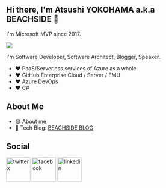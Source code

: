 ## Hi there, I'm Atsushi YOKOHAMA a.k.a BEACHSIDE 👋

I'm Microsoft MVP since 2017.

<a href= "https://mvp.microsoft.com/ja-jp/PublicProfile/5002691?fullName=Atsushi%20Yokohama" target="_blank" rel="noopener noreferrer"><img src="https://beachside.dev/images/MVP_Logo_Horizontal_Secondary_Blue288_CMYK_72ppi.png" /></a>

I'm Software Developer, Software Architect, Blogger, Speaker.

- :heart: PaaS/Serverless services of Azure as a whole
- :heart: GitHub Enterprise Cloud / Server / EMU
- :heart: Azure DevOps
- :heart: C#


## About Me

- 😄 [About me](https://beachside.dev/)
- :memo: Tech Blog: [BEACHSIDE BLOG](https://blog.beachside.dev)

## Social

<a href= "https://twitter.com/BEACH_SIDE" target="_blank" rel="noopener noreferrer"><img width="64" height="64" src="https://img.icons8.com/nolan/64/twitterx.png" alt="twitterx"/></a>
<a href= "https://www.facebook.com/atsushi.yokohama" target="_blank" rel="noopener noreferrer"><img width="64" height="64" src="https://img.icons8.com/nolan/64/facebook.png" alt="facebook"/></a>
<a href= "https://www.linkedin.com/in/atsushi-yokohama/" target="_blank" rel="noopener noreferrer"><img width="64" height="64" src="https://img.icons8.com/nolan/64/linkedin.png" alt="linkedin"/></a>




<!--
**beachside-project/beachside-project** is a ✨ _special_ ✨ repository because its `README.md` (this file) appears on your GitHub profile.

Here are some ideas to get you started:

- 🔭 I’m currently working on ...
- 🌱 I’m currently learning ...
- 👯 I’m looking to collaborate on ...
- 🤔 I’m looking for help with ...
- 💬 Ask me about ...
- 📫 How to reach me: ...
- 😄 Pronouns: ...
- ⚡ Fun fact: ...
-->

